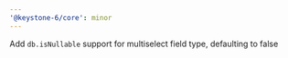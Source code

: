 ```yaml
---
'@keystone-6/core': minor
---
```


Add `db.isNullable` support for multiselect field type, defaulting to false
